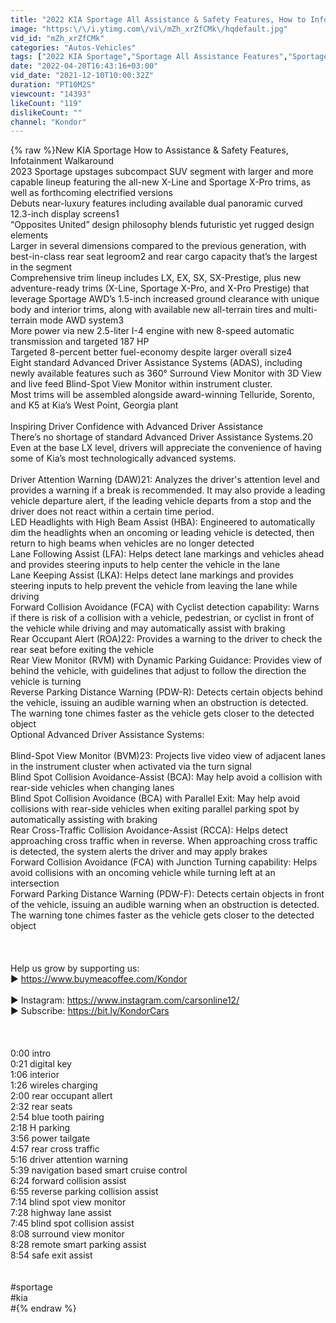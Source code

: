 ```yaml
---
title: "2022 KIA Sportage All Assistance & Safety Features, How to Infotainment"
image: "https:\/\/i.ytimg.com\/vi\/mZh_xrZfCMk\/hqdefault.jpg"
vid_id: "mZh_xrZfCMk"
categories: "Autos-Vehicles"
tags: ["2022 KIA Sportage","Sportage All Assistance Features","Sportage All Safety Features"]
date: "2022-04-20T16:43:16+03:00"
vid_date: "2021-12-10T10:00:32Z"
duration: "PT10M2S"
viewcount: "14393"
likeCount: "119"
dislikeCount: ""
channel: "Kondor"
---
```

{% raw %}New KIA Sportage How to Assistance &amp; Safety Features, Infotainment Walkaround<br />2023 Sportage upstages subcompact SUV segment with larger and more capable lineup featuring the all-new X-Line and Sportage X-Pro trims, as well as forthcoming electrified versions<br />Debuts near-luxury features including available dual panoramic curved 12.3-inch display screens1<br />“Opposites United” design philosophy blends futuristic yet rugged design elements<br />Larger in several dimensions compared to the previous generation, with best-in-class rear seat legroom2 and rear cargo capacity that’s the largest in the segment<br />Comprehensive trim lineup includes LX, EX, SX, SX-Prestige, plus new adventure-ready trims (X-Line, Sportage X-Pro, and X-Pro Prestige) that leverage Sportage AWD’s 1.5-inch increased ground clearance with unique body and interior trims, along with available new all-terrain tires and multi-terrain mode AWD system3<br />More power via new 2.5-liter I-4 engine with new 8-speed automatic transmission and targeted 187 HP<br />Targeted 8-percent better fuel-economy despite larger overall size4<br />Eight standard Advanced Driver Assistance Systems (ADAS), including newly available features such as 360° Surround View Monitor with 3D View and live feed Blind-Spot View Monitor within instrument cluster.<br />Most trims will be assembled alongside award-winning Telluride, Sorento, and K5 at Kia’s West Point, Georgia plant<br /><br />Inspiring Driver Confidence with Advanced Driver Assistance<br />There’s no shortage of standard Advanced Driver Assistance Systems.20 Even at the base LX level, drivers will appreciate the convenience of having some of Kia’s most technologically advanced systems.<br /><br />Driver Attention Warning (DAW)21: Analyzes the driver's attention level and provides a warning if a break is recommended. It may also provide a leading vehicle departure alert, if the leading vehicle departs from a stop and the driver does not react within a certain time period.<br />LED Headlights with High Beam Assist (HBA): Engineered to automatically dim the headlights when an oncoming or leading vehicle is detected, then return to high beams when vehicles are no longer detected<br />Lane Following Assist (LFA): Helps detect lane markings and vehicles ahead and provides steering inputs to help center the vehicle in the lane<br />Lane Keeping Assist (LKA): Helps detect lane markings and provides steering inputs to help prevent the vehicle from leaving the lane while driving<br />Forward Collision Avoidance (FCA) with Cyclist detection capability: Warns if there is risk of a collision with a vehicle, pedestrian, or cyclist in front of the vehicle while driving and may automatically assist with braking<br />Rear Occupant Alert (ROA)22: Provides a warning to the driver to check the rear seat before exiting the vehicle<br />Rear View Monitor (RVM) with Dynamic Parking Guidance: Provides view of behind the vehicle, with guidelines that adjust to follow the direction the vehicle is turning<br />Reverse Parking Distance Warning (PDW-R): Detects certain objects behind the vehicle, issuing an audible warning when an obstruction is detected. The warning tone chimes faster as the vehicle gets closer to the detected object<br />Optional Advanced Driver Assistance Systems:<br /><br />Blind-Spot View Monitor (BVM)23: Projects live video view of adjacent lanes in the instrument cluster when activated via the turn signal<br />Blind Spot Collision Avoidance-Assist (BCA): May help avoid a collision with rear-side vehicles when changing lanes<br />Blind Spot Collision Avoidance (BCA) with Parallel Exit: May help avoid collisions with rear-side vehicles when exiting parallel parking spot by automatically assisting with braking<br />Rear Cross-Traffic Collision Avoidance-Assist (RCCA): Helps detect approaching cross traffic when in reverse. When approaching cross traffic is detected, the system alerts the driver and may apply brakes<br />Forward Collision Avoidance (FCA) with Junction Turning capability: Helps avoid collisions with an oncoming vehicle while turning left at an intersection<br />Forward Parking Distance Warning (PDW-F): Detects certain objects in front of the vehicle, issuing an audible warning when an obstruction is detected. The warning tone chimes faster as the vehicle gets closer to the detected object<br /><br /><br /><br />Help us grow by supporting us:<br />► <a rel="nofollow" target="blank" href="https://www.buymeacoffee.com/Kondor">https://www.buymeacoffee.com/Kondor</a><br /><br />► Instagram: <a rel="nofollow" target="blank" href="https://www.instagram.com/carsonline12/">https://www.instagram.com/carsonline12/</a><br />► Subscribe:    <a rel="nofollow" target="blank" href="https://bit.ly/KondorCars">https://bit.ly/KondorCars</a><br /><br /><br /><br />0:00 intro<br />0:21 digital key<br />1:06 interior<br />1:26 wireles charging<br />2:00 rear occupant allert<br />2:32 rear seats<br />2:54 blue tooth pairing<br />2:18 H parking<br />3:56 power tailgate<br />4:57 rear cross traffic<br />5:16 driver attention warning<br />5:39 navigation based smart cruise control<br />6:24 forward collision assist<br />6:55 reverse parking collision assist<br />7:14 blind spot view monitor<br />7:28 highway lane assist<br />7:45 blind spot collision assist<br />8:08 surround view monitor<br />8:28 remote smart parking assist<br />8:54 safe exit assist<br /><br /><br />#sportage<br />#kia<br />#{% endraw %}
